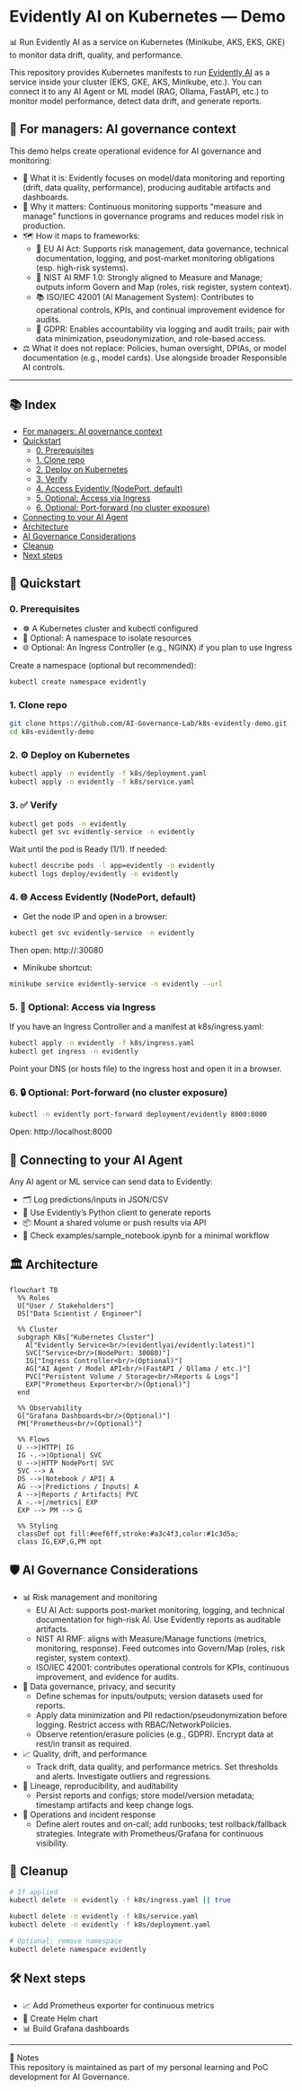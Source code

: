 # Evidently AI on Kubernetes — Demo

📊 Run Evidently AI as a service on Kubernetes (Minikube, AKS, EKS, GKE) to monitor data drift, quality, and performance.

This repository provides Kubernetes manifests to run [Evidently AI](https://github.com/evidentlyai/evidently) as a service inside your cluster (EKS, GKE, AKS, Minikube, etc.).
You can connect it to any AI Agent or ML model (RAG, Ollama, FastAPI, etc.) to monitor model performance, detect data drift, and generate reports.

<a id="for-managers"></a>

## 🧭 For managers: AI governance context
This demo helps create operational evidence for AI governance and monitoring:
- 🧰 What it is: Evidently focuses on model/data monitoring and reporting (drift, data quality, performance), producing auditable artifacts and dashboards.
- 🎯 Why it matters: Continuous monitoring supports “measure and manage” functions in governance programs and reduces model risk in production.
- 🗺️ How it maps to frameworks:
  - 📘 EU AI Act: Supports risk management, data governance, technical documentation, logging, and post-market monitoring obligations (esp. high-risk systems).
  - 🧭 NIST AI RMF 1.0: Strongly aligned to Measure and Manage; outputs inform Govern and Map (roles, risk register, system context).
  - 📚 ISO/IEC 42001 (AI Management System): Contributes to operational controls, KPIs, and continual improvement evidence for audits.
  - 🔐 GDPR: Enables accountability via logging and audit trails; pair with data minimization, pseudonymization, and role-based access.
- ⚖️ What it does not replace: Policies, human oversight, DPIAs, or model documentation (e.g., model cards). Use alongside broader Responsible AI controls.

---

## 📚 Index
- [For managers: AI governance context](#for-managers)
- [Quickstart](#quickstart)
  - [0. Prerequisites](#0-prerequisites)
  - [1. Clone repo](#1-clone-repo)
  - [2. Deploy on Kubernetes](#2-deploy-on-kubernetes)
  - [3. Verify](#3-verify)
  - [4. Access Evidently (NodePort, default)](#4-access-evidently-nodeport-default)
  - [5. Optional: Access via Ingress](#5-optional-access-via-ingress)
  - [6. Optional: Port-forward (no cluster exposure)](#6-optional-port-forward-no-cluster-exposure)
- [Connecting to your AI Agent](#connect-ai-agent)
- [Architecture](#architecture)
- [AI Governance Considerations](#ai-governance)
- [Cleanup](#cleanup)
- [Next steps](#next-steps)

<a id="quickstart"></a>

## 🚀 Quickstart

### 0. Prerequisites
- ☸️ A Kubernetes cluster and kubectl configured
- 🧩 Optional: A namespace to isolate resources
- 🌐 Optional: An Ingress Controller (e.g., NGINX) if you plan to use Ingress

Create a namespace (optional but recommended):
```bash
kubectl create namespace evidently
```

### 1. Clone repo
```bash
git clone https://github.com/AI-Governance-Lab/k8s-evidently-demo.git
cd k8s-evidently-demo
```

### 2. ⚙️ Deploy on Kubernetes
```bash
kubectl apply -n evidently -f k8s/deployment.yaml
kubectl apply -n evidently -f k8s/service.yaml
```

### 3. ✅ Verify
```bash
kubectl get pods -n evidently
kubectl get svc evidently-service -n evidently
```
Wait until the pod is Ready (1/1). If needed:
```bash
kubectl describe pods -l app=evidently -n evidently
kubectl logs deploy/evidently -n evidently
```

### 4. 🌐 Access Evidently (NodePort, default)
- Get the node IP and open in a browser:
```bash
kubectl get svc evidently-service -n evidently
```
Then open: http://<node-ip>:30080

- Minikube shortcut:
```bash
minikube service evidently-service -n evidently --url
```

### 5. 🧭 Optional: Access via Ingress
If you have an Ingress Controller and a manifest at k8s/ingress.yaml:
```bash
kubectl apply -n evidently -f k8s/ingress.yaml
kubectl get ingress -n evidently
```
Point your DNS (or hosts file) to the ingress host and open it in a browser.

### 6. 🔒 Optional: Port-forward (no cluster exposure)
```bash
kubectl -n evidently port-forward deployment/evidently 8000:8000
```
Open: http://localhost:8000

<a id="connect-ai-agent"></a>

## 📡 Connecting to your AI Agent
Any AI agent or ML service can send data to Evidently:
- 🗂️ Log predictions/inputs in JSON/CSV
- 🐍 Use Evidently’s Python client to generate reports
- 📦 Mount a shared volume or push results via API
- 📓 Check examples/sample_notebook.ipynb for a minimal workflow

<a id="architecture"></a>

## 🏛️ Architecture
```mermaid
flowchart TB
  %% Roles
  U["User / Stakeholders"]
  DS["Data Scientist / Engineer"]

  %% Cluster
  subgraph K8s["Kubernetes Cluster"]
    A["Evidently Service<br/>(evidentlyai/evidently:latest)"]
    SVC["Service<br/>(NodePort: 30080)"]
    IG["Ingress Controller<br/>(Optional)"]
    AG["AI Agent / Model API<br/>(FastAPI / Ollama / etc.)"]
    PVC["Persistent Volume / Storage<br/>Reports & Logs"]
    EXP["Prometheus Exporter<br/>(Optional)"]
  end

  %% Observability
  G["Grafana Dashboards<br/>(Optional)"]
  PM["Prometheus<br/>(Optional)"]

  %% Flows
  U -->|HTTP| IG
  IG -.->|Optional| SVC
  U -->|HTTP NodePort| SVC
  SVC --> A
  DS -->|Notebook / API| A
  AG -->|Predictions / Inputs| A
  A -->|Reports / Artifacts| PVC
  A -.->|/metrics| EXP
  EXP --> PM --> G

  %% Styling
  classDef opt fill:#eef6ff,stroke:#a3c4f3,color:#1c3d5a;
  class IG,EXP,G,PM opt
```

<a id="ai-governance"></a>

## 🛡️ AI Governance Considerations
- 📊 Risk management and monitoring
  - EU AI Act: supports post-market monitoring, logging, and technical documentation for high-risk AI. Use Evidently reports as auditable artifacts.
  - NIST AI RMF: aligns with Measure/Manage functions (metrics, monitoring, response). Feed outcomes into Govern/Map (roles, risk register, system context).
  - ISO/IEC 42001: contributes operational controls for KPIs, continuous improvement, and evidence for audits.
- 🔐 Data governance, privacy, and security
  - Define schemas for inputs/outputs; version datasets used for reports.
  - Apply data minimization and PII redaction/pseudonymization before logging. Restrict access with RBAC/NetworkPolicies.
  - Observe retention/erasure policies (e.g., GDPR). Encrypt data at rest/in transit as required.
- 📈 Quality, drift, and performance
  - Track drift, data quality, and performance metrics. Set thresholds and alerts. Investigate outliers and regressions.
- 🧬 Lineage, reproducibility, and auditability
  - Persist reports and configs; store model/version metadata; timestamp artifacts and keep change logs.
- 🚨 Operations and incident response
  - Define alert routes and on-call; add runbooks; test rollback/fallback strategies. Integrate with Prometheus/Grafana for continuous visibility.

<a id="cleanup"></a>

## 🧹 Cleanup
```bash
# If applied
kubectl delete -n evidently -f k8s/ingress.yaml || true

kubectl delete -n evidently -f k8s/service.yaml
kubectl delete -n evidently -f k8s/deployment.yaml

# Optional: remove namespace
kubectl delete namespace evidently
```

<a id="next-steps"></a>

## 🛠️ Next steps
- 📈 Add Prometheus exporter for continuous metrics
- 🧰 Create Helm chart
- 📊 Build Grafana dashboards

---

📌 Notes  
This repository is maintained as part of my personal learning and PoC development for AI Governance.